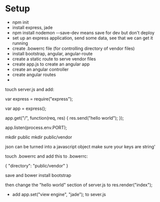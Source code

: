 # Setup 

- npm init
- install express, jade
- npm install nodemon --save-dev means save for dev but don't deploy
- set up an express application, send some data, see that we can get it running
- create .bowerrc file (for controlling directory of vendor files)
- install bootstrap, angular, angular-route
- create a static route to serve vendor files
- create app.js to create an angular app
- create an angular controller
- create angular routes
- 

touch server.js and add:

var express = require("express");

var app = express();

app.get("/", function(req, res) {
    res.send("hello world");
});

app.listen(process.env.PORT);

mkdir public
mkdir public/vendor


json can be turned into a javascript object
make sure your keys are string'

touch .bowerrc 
and add this to .bowerrc:

{
"directory": "public/vendor"
}

save and bower install bootstrap

then change the "hello world" section of server.js to
res.render("index");

- add app.set("view engine", "jade"); to sever.js